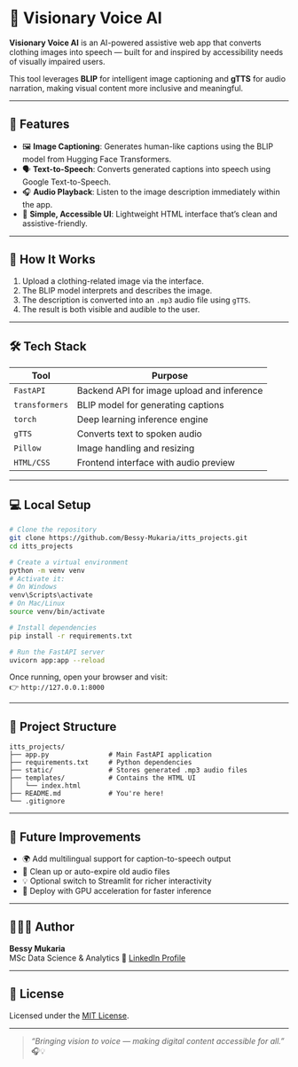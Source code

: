 # 🧠 Visionary Voice AI

**Visionary Voice AI** is an AI-powered assistive web app that converts clothing images into speech — built for and inspired by accessibility needs of visually impaired users.

This tool leverages **BLIP** for intelligent image captioning and **gTTS** for audio narration, making visual content more inclusive and meaningful.

---

## 🌟 Features

- 🖼️ **Image Captioning**: Generates human-like captions using the BLIP model from Hugging Face Transformers.
- 🗣️ **Text-to-Speech**: Converts generated captions into speech using Google Text-to-Speech.
- 🎧 **Audio Playback**: Listen to the image description immediately within the app.
- 🧩 **Simple, Accessible UI**: Lightweight HTML interface that’s clean and assistive-friendly.

---

## 🚀 How It Works

1. Upload a clothing-related image via the interface.
2. The BLIP model interprets and describes the image.
3. The description is converted into an `.mp3` audio file using `gTTS`.
4. The result is both visible and audible to the user.

---

## 🛠️ Tech Stack

| Tool              | Purpose                            |
|------------------|-------------------------------------|
| `FastAPI`        | Backend API for image upload and inference |
| `transformers`   | BLIP model for generating captions  |
| `torch`          | Deep learning inference engine      |
| `gTTS`           | Converts text to spoken audio       |
| `Pillow`         | Image handling and resizing         |
| `HTML/CSS`       | Frontend interface with audio preview |

---

## 💻 Local Setup

```bash
# Clone the repository
git clone https://github.com/Bessy-Mukaria/itts_projects.git
cd itts_projects

# Create a virtual environment
python -m venv venv
# Activate it:
# On Windows
venv\Scripts\activate
# On Mac/Linux
source venv/bin/activate

# Install dependencies
pip install -r requirements.txt

# Run the FastAPI server
uvicorn app:app --reload
```

Once running, open your browser and visit:  
👉 `http://127.0.0.1:8000`

---

## 📁 Project Structure

```
itts_projects/
├── app.py               # Main FastAPI application
├── requirements.txt     # Python dependencies
├── static/              # Stores generated .mp3 audio files
├── templates/           # Contains the HTML UI
│   └── index.html
├── README.md            # You're here!
└── .gitignore
```

---

## 🧠 Future Improvements

- 🌍 Add multilingual support for caption-to-speech output
- 🧹 Clean up or auto-expire old audio files
- 💡 Optional switch to Streamlit for richer interactivity
- 🚀 Deploy with GPU acceleration for faster inference

---

## 👩🏽‍💻 Author

**Bessy Mukaria**  
MSc Data Science & Analytics
📌 [LinkedIn Profile](https://www.linkedin.com/in/bessy-mukaria)

---

## 📜 License

Licensed under the [MIT License](LICENSE).

---

> _“Bringing vision to voice — making digital content accessible for all.”_ 🎧💡
